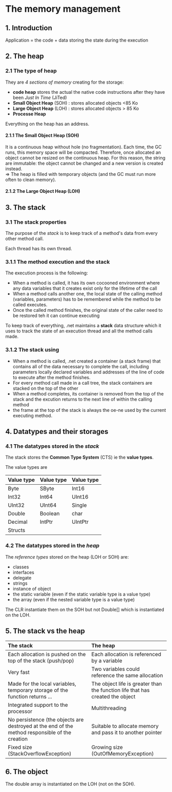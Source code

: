 # The memory management

## 1. Introduction

Application = the code + data storing the state during the execution

## 2. The heap

### 2.1 The type of heap

They are _4 sections of memory_  creating for the storage:
- __code heap__ stores the actual the native code instructions after they have been _Just In Time_ (JiTed)
- __Small Object Heap__ (SOH) : stores allocated objects <85 Ko 
- __Large Object Heap__ (LOH) : stores allocated objects > 85 Ko
- __Processe Heap__

Everything on the heap has an address.

#### 2.1.1 The Small Object Heap (SOH)

It is a continuous heap without hole (no fragmentation). Each time, the GC runs, this memory space will be compacted. 
Therefore, once allocated an object cannot be resized on the continuous heap. For this reason, the string are immutable: the object cannot be changed and a new version is created instead.   
=> The heap is filled with temporary objects (and the GC must run more often to clean memory).





#### 2.1.2 The Large Object Heap (LOH)


## 3. The stack

### 3.1 The stack properties

The purpose of the _stack_ is to keep track of a method's data from every other method call.

Each thread has its own thread.

### 3.1.1 The method execution and the stack

The execution process is the following:
- When a method is called, it has its own cocooned environment where any data variables that it creates exist only for the lifetime of the call
- When a method calls another one, the local state of the calling method (variables, parameters) has to be remembered while the method to be called executes. 
- Once the called method finishes, the original state of the caller need to be restored teh it can continue executing

To keep track of everything, .net maintains a __stack__ data structure which it uses to track the state of an execution thread and all the method calls made.

### 3.1.2 The stack using

- When a method is called, .net created a container (a stack frame) that contains all of the data necessary to complete the call, including parameters locally declared variables and addresses of the line of code to execute after the method finishes.
- For every method call made in a call tree, the stack containers are stacked on the top of the other
- When a method completes, its container is removed from the top of the stack and the excution returns to the next line of within the calling method
- the frame at the top of the stack is always the oe-ne used by the current executing method.

## 4. Datatypes and their storages

### 4.1 The datatypes stored in the _stack_

The stack stores the __Common Type System__ (CTS) ie the __value types__.

The value types are

|Value type | Value type | Value type |
|:-----|:------|:------|
| Byte | SByte | Int16 |
| Int32 | Int64 | UInt16 |
| UInt32 | UInt64 | Single |
| Double | Boolean | char |
| Decimal | IntPtr | UIntPtr |
| Structs | | 

### 4.2 The datatypes stored in the _heap_

The _reference types_ stored on the heap (LOH or SOH) are:
- classes
- interfaces
- delegate
- strings
- instance of object
- the static variable (even if the static variable type is a value type)
- the array (even if the nested variable type is a value type)

The CLR instantiate them on the SOH but not Double[] which is instantiated on the LOH.

## 5. The stack vs the heap

| The stack | The heap |
|:----------|:---------|
|Each allocation is pushed on the top of the stack (push/pop) | Each allocation is referenced by a variable |
|Very fast | Two variables could reference the same allocation |
|Made for the local variables, temporary storage of the function returns ...|The object life is greater than the function life that has created the object|
|Integrated support to the processor | Multithreading |
| No persistence (the objects are destroyed at the end of the method responsible of the creation | Suitable to allocate memory and pass it to another pointer |
|Fixed size (StackOverflowException) | Growing size (OutOfMemoryException) |


## 6. The object

The double array is instantiated on the LOH (not on the SOH).

































